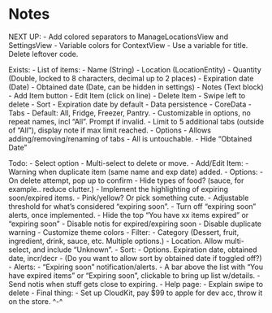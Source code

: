 #  Notes

NEXT UP: 
    - Add colored separators to ManageLocationsView and SettingsView
    - Variable colors for ContextView
    - Use a variable for title. Delete leftover code.


Exists:
    - List of items:
        - Name (String)
        - Location (LocationEntity)
        - Quantity (Double, locked to 8 characters, decimal up to 2 places)
        - Expiration date (Date)
        - Obtained date (Date, can be hidden in settings)
        - Notes (Text block)
    - Add Item button
    - Edit Item (click on line)
    - Delete Item
        - Swipe left to delete
    - Sort
        - Expiration date by default
    - Data persistence
        - CoreData
    - Tabs
        - Default: All, Fridge, Freezer, Pantry.
        - Customizable in options, no repeat names, incl “All”. Prompt if invalid.
        - Limit to 5 additional tabs (outside of “All”), display note if max limit reached.
    - Options
        - Allows adding/removing/renaming of tabs - All is untouchable.
        - Hide “Obtained Date”

Todo:
    - Select option
        - Multi-select to delete or move.
    - Add/Edit Item:
        - Warning when duplicate item (same name and exp date) added.
    - Options:
        - On delete attempt, pop up to confirm
        - Hide types of food? (sauce, for example.. reduce clutter.)
        - Implement the highlighting of expiring soon/expired items.
        - Pink/yellow? Or pick something cute.
        - Adjustable threshold for what’s considered “expiring soon”.
        - Turn off “expiring soon” alerts, once implemented.
        - Hide the top “You have xx items expired” or “expiring soon”
        - Disable notis for expired/expiring soon
        - Disable duplicate warning
        - Customize theme colors
    - Filter:
        - Category (Dessert, fruit, ingredient, drink, sauce, etc. Multiple options.)
        - Location. Allow multi-select, and include “Unknown”.
    - Sort:
        - Options. Expiration date, obtained date, incr/decr
            - (Do you want to allow sort by obtained date if toggled off?)
    - Alerts:
        - “Expiring soon” notification/alerts.
            - A bar above the list with “You have expired items” or “Expiring soon”, clickable to bring up list w/details.
            - Send notis when stuff gets close to expiring.
    - Help page:
        - Explain swipe to delete
    - Final thing:
        - Set up CloudKit, pay $99 to apple for dev acc, throw it on the store. ^-^


<!--
Consider:
    - Options:
        - Delete button on edit page
        - Turn off date added, if implemented
        - Auto-combine duplicate options instead of warning.
        - Add units (g, cups, lbs, etc), or leave off for default items-only
    - Edit:
        - Exp date: Add a (?) button that displays recommended guesses.
            - And maybe an option to turn that off too.
            - Else maybe put it into the help menu?
    - Title: Kitsupantry instead of location.
    - Add page:
        - Date added (or edited)
    - Chaos mode? 😏
        - Whatever that means..
    - Paid/Premium options:
        - Extra theme selection.
        - Change highlight color of expiring soon/expired items.
        - Pay-what-you-can, with minimum.
        - Fancy theme concepts: Sakura, galaxy, forest, mushroom, kitties, techy
    - Try w/TestFlight later.
    - Look into apple dev student acc -->
